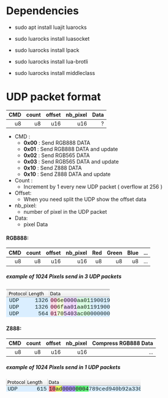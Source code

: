 # Dependencies

- sudo apt install luajit luarocks

- sudo luarocks install luasocket
- sudo luarocks install lpack
- sudo luarocks install lua-brotli
- sudo luarocks install middleclass

# UDP packet format

| CMD | count | offset | nb_pixel | Data |
|-----:|-----:|-------:|---------:|-----:|
| u8   | u8   | u16    | u16      |  ?   |

- CMD :
    - **0x00** : Send RGB888 DATA
    - **0x01** : Send RGB888 DATA and update
    - **0x02** : Send RGB565 DATA
    - **0x03** : Send RGB565 DATA and update
    - **0x10** : Send Z888 DATA
    - **0x10** : Send Z888 DATA and update
- Count :
    - Increment by 1 every new UDP packet ( overflow at 256 )
- Offset:
    - When you need split the UDP show the offset data
- nb_pixel:
    - number of pixel in the UDP packet
- Data:
    - pixel Data

#### RGB888:
| CMD | count | offset | nb_pixel | Red | Green | Blue  | ...  |
|-----:|-----:|-------:|---------:|----:|------:|------:|-----:|
| u8   | u8   | u16    | u16      | u8  | u8    |  u8   | ...  |




##### example of 1024 Pixels send in 3 UDP packets
![](img/rgb888.png)


#### Z888:

| CMD | count | offset | nb_pixel | Compress RGB888 Data |
|-----:|-----:|-------:|---------:|---------------------:|
| u8   | u8   | u16    | u16      |  ...                 |


##### example of 1024 Pixels send in 1 UDP packets
![](img/z888.png)




<!-- # Animation format:

| type | FPS | Frame size | Frame nb | frames data |
|-----:|----:|-----------:|---------:|:-----------:|
| u8   | u16 | u16        | u16      |     ?       |

## Frame Data type:
### Brotli:
 | size | brotli data   |
 |-----:|:-------------:|
 | u16  |compress RGB888|

 #### RGB888:
 | Red | Green | Blue | ... |
 |----:|------:|-----:|:---:|
 | u8  |  u8   | u8   | ... |

  #### RGB565:
 | Red | Green | Blue | ... |
 |----:|------:|-----:|:---:|
 | u5  |  u6   | u5   | ... | -->
